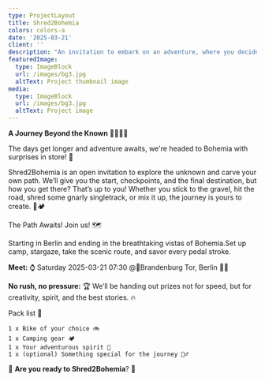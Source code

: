 ```yaml
---
type: ProjectLayout
title: Shred2Bohemia
colors: colors-a
date: '2025-03-21'
client: ''
description: "An invitation to embark on an adventure, where you decide how it looks like. We will give you the start, and the checkpoints - in between it’s up to you \U0001F9ED"
featuredImage:
  type: ImageBlock
  url: /images/bg3.jpg
  altText: Project thumbnail image
media:
  type: ImageBlock
  url: /images/bg3.jpg
  altText: Project image
---
```


**A Journey Beyond the Known** 🌄🚴‍♀️✨

The days get longer and adventure awaits, we're headed to Bohemia with surprises in store! 🎉

Shred2Bohemia is an open invitation to explore the unknown and carve your own path. We’ll give you the start, checkpoints, and the final destination, but how you get there? That’s up to you! Whether you stick to the gravel, hit the road, shred some gnarly singletrack, or mix it up, the journey is yours to create. 🌲🏕️

The Path Awaits! Join us! 🗺️

Starting in Berlin and ending in the breathtaking vistas of Bohemia.Set up camp, stargaze, take the scenic route, and savor every pedal stroke.

**Meet:** ⌚ Saturday 2025-03-21 07:30 @📍Brandenburg Tor, Berlin 🚴‍♂️

**No rush, no pressure:** 🏆 We’ll be handing out prizes not for speed, but for creativity, spirit, and the best stories. 🔥

Pack list 🧳

    1 x Bike of your choice 🚲
    1 x Camping gear 🏕️
    1 x Your adventurous spirit 🌟
    1 x (optional) Something special for the journey 🧞‍♂️

🌄 **Are you ready to Shred2Bohemia**? 🌄
